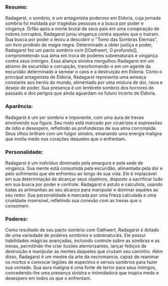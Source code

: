 ### Resumo:

Radagarst, o sombrio, é um antagonista poderoso em Eldoria, cuja jornada sombria foi moldada por tragédias pessoais e a busca por poder e vingança. Órfão após a morte brutal de seus pais em uma conspiração de nobres corruptos, Radagarst jurou vingança contra aqueles que o traíram. Sua busca por poder o levou a descobrir o "Tomo das Sombras Eternas", um livro proibido de magia negra. Determinado a obter justiça e poder, Radagarst fez um pacto sombrio com [[Oathwert, O profundo]], comprometendo sua alma em troca de poderes sobrenaturais e vingança contra seus inimigos. Essa aliança sinistra mergulhou Radagarst em um abismo de escuridão e corrupção, transformando-o em um agente da escuridão determinado a semear o caos e a destruição em Eldoria. Como o principal antagonista de Eldoria, Radagarst representa uma ameaça constante aos heróis do mundo, alimentado por uma mistura de dor, raiva e desejo de poder. Sua presença é um lembrete sombrio dos horrores do passado e dos perigos que ainda aguardam no futuro incerto de Eldoria.

### Aparência:

Radagarst é um ser sombrio e imponente, com uma aura de trevas envolvendo sua figura. Seu rosto está marcado por cicatrizes e expressões de ódio e desespero, refletindo as profundezas de sua alma corrompida. Seus olhos brilham com um fulgor sinistro, emanando uma energia maligna que instila medo nos corações daqueles que o enfrentam.

### Personalidade: 

Radagarst é um indivíduo dominado pela amargura e pela sede de vingança. Sua mente está consumida pela escuridão, alimentada pela dor e pelo sofrimento que ele enfrentou ao longo de sua vida. Ele é implacável em sua determinação de alcançar seus objetivos, disposto a sacrificar tudo em sua busca por poder e controle. Radagarst é astuto e calculista, usando todas as artimanhas ao seu alcance para manipular e dominar aqueles ao seu redor. Sua personalidade é marcada por uma frieza calculada e uma crueldade insensível, refletindo sua conexão com as trevas que o consomem.

### Poderes:

Como resultado de seu pacto sombrio com Oathwert, Radagarst é dotado de uma variedade de poderes sombrios e sobrenaturais. Ele possui habilidades mágicas avançadas, incluindo controle sobre as sombras e as trevas, permitindo-lhe criar ilusões aterrorizantes, lançar feitiços de destruição e manipular as mentes daqueles que cruzam seu caminho. Além disso, Radagarst é um mestre da arte da necromancia, capaz de reanimar os mortos e convocar legiões de espectros e servos sombrios para fazer sua vontade. Sua aura maligna é uma fonte de terror para seus inimigos, concedendo-lhe uma presença sinistra e intimidadora que inspira medo e desespero em todos os que o enfrentam.